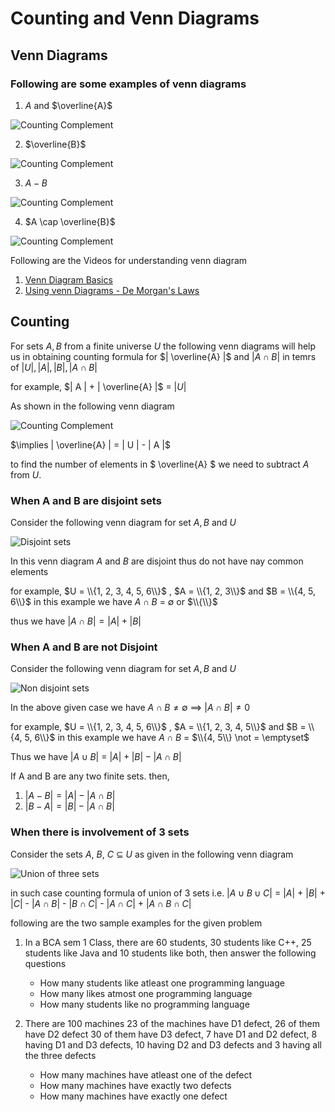 # Counting and Venn Diagrams

## Venn Diagrams

### Following are some examples of venn diagrams
1. $A$ and $\overline{A}$

![Counting Complement](https://lh3.googleusercontent.com/d/1646pXVnaYSExfAV1cSANrnvgOhiwBiI_)

2. $\overline{B}$

![Counting Complement](https://lh3.googleusercontent.com/d/14q6vhd2urtUURf6yni661Fvlia2sDjyW)

3. $A - B$

![Counting Complement](https://lh3.googleusercontent.com/d/1sGgguiKlAlDZHtaGGqvaVRr2UrL1oFQ1)

4. $A \cap \overline{B}$

![Counting Complement](https://lh3.googleusercontent.com/d/1ASzGu2nuPeieWq4dn9v7ZeL4jkNoaiaW)

Following are the Videos for understanding venn diagram
1. [Venn Diagram Basics](https://youtu.be/rgppiKOM_ko?si=x5joVJkFySHhgNn5)
2. [Using venn Diagrams - De Morgan's Laws](https://youtu.be/Ix4H7PWscXY?si=LcKWR9T-KzpMXGRW)

## Counting

For sets $A, B$ from a finite universe $U$ the following venn diagrams will help us in obtaining counting formula for $| \overline{A} |$ and $| A \cap B |$ in temrs of $|U|, |A|, |B|, |A \cap B|$

for example,
$| A | + | \overline{A} |$ = $| U |$

As shown in the following venn diagram

![Counting Complement](https://lh3.googleusercontent.com/d/1-1tMg802c8qXefm_a440zkcGeBjoC9vI)

$\implies | \overline{A} | = | U | - | A |$

to find the number of elements in $ \overline{A} $ we need to subtract $A$ from $U$.

### When A and B are disjoint sets

Consider the following venn diagram for set $A, B$ and $U$

![Disjoint sets](https://lh3.googleusercontent.com/d/1xaBWJCmnQE7x52-W7YTyI4MdKszsXQwl)

In this venn diagram $A$ and $B$ are disjoint thus do not have nay common elements

for example,
$U = \\{1, 2, 3, 4, 5, 6\\}$ , $A = \\{1, 2, 3\\}$ and $B = \\{4, 5, 6\\}$
in this example we have $A \cap B$ = $\emptyset$ or $\\{\\}$

thus we have $|A \cap B| = |A| + |B|$

### When A and B are not Disjoint

Consider the following venn diagram for set $A, B$ and $U$

![Non disjoint sets](https://lh3.googleusercontent.com/d/1b50YR6FWtgRSpGX9VWvGf69YuYPaxvWM)

In the above given case we have $A \cap B \neq \emptyset$
$\implies$  $|A \cap B| \neq 0$

for example,
$U = \\{1, 2, 3, 4, 5, 6\\}$ , $A = \\{1, 2, 3, 4, 5\\}$ and $B = \\{4, 5, 6\\}$
in this example we have $A \cap B$ = $\\{4, 5\\} \not = \emptyset$

Thus we have $| A \cup B |$ = $|A| + |B| - |A \cap B|$

If A and B are any two finite sets. then,
1. $|A - B| = |A| - |A \cap B|$
2. $|B - A| = |B| - |A \cap B|$

### When there is involvement of 3 sets 

Consider the sets $A$, $B$, $C$ $\subseteq$ $U$ as given in the following venn diagram

![Union of three sets](https://lh3.googleusercontent.com/d/1PJfo6vVKXXpfDv6CsUbHX58Z3MpiaLug)

in such case counting formula of union of 3 sets i.e. $|A \cup B \cup C|$ = $|A|$ + $|B|$ + $|C|$ - $|A \cap B|$ - $|B \cap C|$ - $|A \cap C|$ + $|A \cap B \cap C|$

following are the two sample examples for the given problem

1. In a BCA sem 1 Class, there are 60 students, 30 students like C++, 25 students like Java and 10 students like both, then answer the following questions
   - How many students like atleast one programming language
   - How many likes atmost one programming language
   - How many students like no programming language

2. There are 100 machines 23 of the machines have D1 defect, 26 of them have D2 defect 30 of them have D3 defect, 7 have D1 and D2 defect, 8 having D1 and D3 defects, 10 having D2 and D3 defects and 3 having all the three defects
   - How many machines have atleast one of the defect
   - How many machines have exactly two defects
   - How many machines have exactly one defect  




